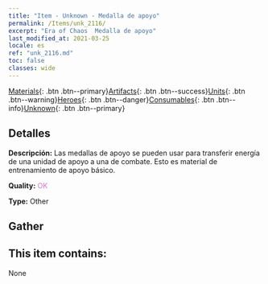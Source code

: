 ```yaml
---
title: "Item - Unknown - Medalla de apoyo"
permalink: /Items/unk_2116/
excerpt: "Era of Chaos  Medalla de apoyo"
last_modified_at: 2021-03-25
locale: es
ref: "unk_2116.md"
toc: false
classes: wide
---
```

 [Materials](/es/Items/){: .btn .btn--primary}[Artifacts](/es/Items/Artifacts/){: .btn .btn--success}[Units](/es/Items/Units/){: .btn .btn--warning}[Heroes](/es/Items/Heroes/){: .btn .btn--danger}[Consumables](/es/Items/Consumables/){: .btn .btn--info}[Unknown](/es/Items/Unknown/){: .btn .btn--primary}

## Detalles
 **Descripción:** Las medallas de apoyo se pueden usar para transferir energía de una unidad de apoyo a una de combate. Esto es material de entrenamiento de apoyo básico.

 **Quality:** <span style="color: #DA70D6">OK</span>

 **Type:** Other

## Gather


## This item contains:

  None

